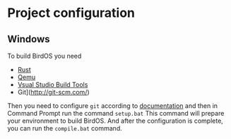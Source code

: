 # Project configuration 


## Windows
To build BirdOS you need 
 - [Rust](https://www.rust-lang.org/tools/install) 
 - [Qemu](https://qemu.weilnetz.de/w64/2021/)
 - [Vsual Studio Build Tools](https://visualstudio.microsoft.com/pl/visual-cpp-build-tools/)
 - Git](http://git-scm.com/)
 
 Then you need to configure `git` according to [documentation](http://git-scm.com/) and then in Command Prompt run the command ``setup.bat`` This command will prepare your environment to build BirdOS. And after the configuration is complete, you can run the ``compile.bat`` command.

